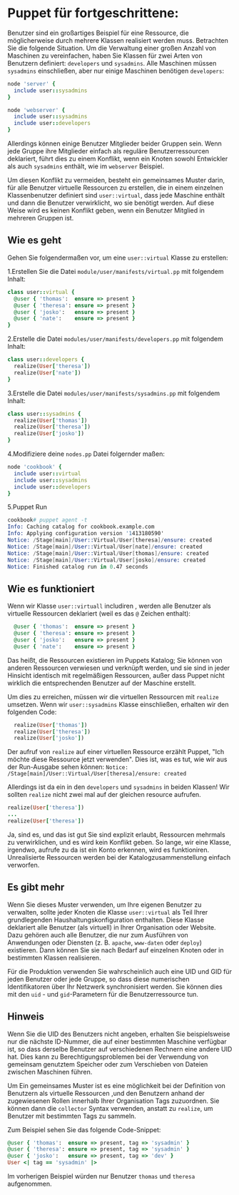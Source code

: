 # Puppet für fortgeschrittene: 

Benutzer sind ein großartiges Beispiel für eine Ressource, die möglicherweise durch mehrere Klassen realisiert werden muss. Betrachten Sie die folgende Situation. Um die Verwaltung einer großen Anzahl von Maschinen zu vereinfachen, haben Sie Klassen für zwei Arten von Benutzern definiert: `developers` und `sysadmins`. Alle Maschinen müssen `sysadmins` einschließen, aber nur einige Maschinen benötigen `developers`:

```ruby
node 'server' {
  include user::sysadmins
}

node 'webserver' {
  include user::sysadmins
  include user::developers
}
```

Allerdings können einige Benutzer Mitglieder beider Gruppen sein. Wenn jede Gruppe ihre Mitglieder einfach als reguläre Benutzerressourcen deklariert, führt dies zu einem Konflikt, wenn ein Knoten sowohl Entwickler als auch `sysadmins` enthält, wie im `webserver` Beispiel.

Um diesen Konflikt zu vermeiden, besteht ein gemeinsames Muster darin, für alle Benutzer virtuelle Ressourcen zu erstellen, die in einem einzelnen Klassenbenutzer definiert sind `user::virtual`, dass jede Maschine enthält und dann die Benutzer verwirklicht, wo sie benötigt werden. Auf diese Weise wird es keinen Konflikt geben, wenn ein Benutzer Mitglied in mehreren Gruppen ist.

## Wie es geht

Gehen Sie folgendermaßen vor, um eine `user::virtual` Klasse zu erstellen:

1.Erstellen Sie die Datei `module/user/manifests/virtual.pp` mit folgendem Inhalt:

```ruby
class user::virtual {
  @user { 'thomas':  ensure => present }
  @user { 'theresa': ensure => present }
  @user { 'josko':   ensure => present }
  @user { 'nate':    ensure => present }
}
```

2.Erstelle die Datei `modules/user/manifests/developers.pp` mit folgendem Inhalt:

```ruby
class user::developers {
  realize(User['theresa'])
  realize(User['nate'])
}
```

3.Erstelle die Datei `modules/user/manifests/sysadmins.pp` mit folgendem Inhalt:

```ruby
class user::sysadmins {
  realize(User['thomas'])
  realize(User['theresa'])
  realize(User['josko'])
}
```

4.Modifiziere deine `nodes.pp` Datei folgernder maßen:

```ruby
node 'cookbook' {
  include user::virtual
  include user::sysadmins
  include user::developers
}
```

5.Puppet Run

```s
cookbook# puppet agent -t
Info: Caching catalog for cookbook.example.com
Info: Applying configuration version '1413180590'
Notice: /Stage[main]/User::Virtual/User[theresa]/ensure: created
Notice: /Stage[main]/User::Virtual/User[nate]/ensure: created
Notice: /Stage[main]/User::Virtual/User[thomas]/ensure: created
Notice: /Stage[main]/User::Virtual/User[josko]/ensure: created
Notice: Finished catalog run in 0.47 seconds
```

## Wie es funktioniert

Wenn wir Klasse  `user::virtuall` includiren , werden alle Benutzer als virtuelle Ressourcen deklariert (weil es das `@` Zeichen enthalt):

```ruby
  @user { 'thomas':  ensure => present }
  @user { 'theresa': ensure => present }
  @user { 'josko':   ensure => present }
  @user { 'nate':    ensure => present }
```

Das heißt, die Ressourcen existieren im Puppets Katalog; Sie können von anderen Ressourcen verwiesen und verknüpft werden, und sie sind in jeder Hinsicht identisch mit regelmäßigen Ressourcen, außer dass Puppet nicht wirklich die entsprechenden Benutzer auf der Maschine erstellt.

Um dies zu erreichen, müssen wir die virtuellen Ressourcen mit `realize` umsetzen. Wenn wir `user::sysadmins` Klasse einschließen, erhalten wir den folgenden Code:

```ruby
  realize(User['thomas'])
  realize(User['theresa'])
  realize(User['josko'])
```

Der aufruf von `realize` auf einer virtuellen Ressource erzählt Puppet, "Ich möchte diese Ressource jetzt verwenden". Dies ist, was es tut, wie wir aus der Run-Ausgabe sehen können:
`Notice: /Stage[main]/User::Virtual/User[theresa]/ensure: created`

Allerdings ist da ein in den `developers` und `sysadmins` in beiden Klassen! Wir  sollten `realize` nicht zwei mal auf der gleichen resource aufrufen.

```ruby
realize(User['theresa'])
...
realize(User['theresa'])
```

Ja, sind es, und das ist gut Sie sind explizit erlaubt, Ressourcen mehrmals zu verwirklichen, und es wird kein Konflikt geben. So lange, wir eine Klasse, irgendwo, aufrufe zu da ist ein Konto erkennen, wird es funktioniren. Unrealisierte Ressourcen werden bei der Katalogzusammenstellung einfach verworfen.

## Es gibt mehr

Wenn Sie dieses Muster verwenden, um Ihre eigenen Benutzer zu verwalten, sollte jeder Knoten die Klasse `user::virtual` als Teil Ihrer grundlegenden Haushaltungskonfiguration enthalten. Diese Klasse deklariert alle Benutzer (als virtuell) in Ihrer Organisation oder Website. Dazu gehören auch alle Benutzer, die nur zum Ausführen von Anwendungen oder Diensten (z. B. `apache`, `www-daten` oder `deploy`) existieren. Dann können Sie sie nach Bedarf auf einzelnen Knoten oder in bestimmten Klassen realisieren.

Für die Produktion verwenden Sie wahrscheinlich auch eine UID und GID für jeden Benutzer oder jede Gruppe, so dass diese numerischen Identifikatoren über Ihr Netzwerk synchronisiert werden. Sie können dies mit den `uid` - und `gid`-Parametern für die Benutzerressource tun.

## Hinweis

Wenn Sie die UID des Benutzers nicht angeben, erhalten Sie beispielsweise nur die nächste ID-Nummer, die auf einer bestimmten Maschine verfügbar ist, so dass derselbe Benutzer auf verschiedenen Rechnern eine andere UID hat. Dies kann zu Berechtigungsproblemen bei der Verwendung von gemeinsam genutztem Speicher oder zum Verschieben von Dateien zwischen Maschinen führen.

Um Ein gemeinsames Muster ist es eine möglichkeit bei der Definition von Benutzern als virtuelle Ressourcen ,und  den Benutzern anhand der zugewiesenen Rollen innerhalb Ihrer Organisation Tags zuzuordnen. Sie können dann die 
`collector` Syntax verwenden, anstatt zu `realize`, um Benutzer mit bestimmten Tags zu sammeln.

Zum Beispiel sehen Sie das folgende Code-Snippet:

```ruby
@user { 'thomas':  ensure => present, tag => 'sysadmin' }
@user { 'theresa': ensure => present, tag => 'sysadmin' }
@user { 'josko':   ensure => present, tag => 'dev' }
User <| tag == 'sysadmin' |>
```

Im vorherigen Beispiel würden nur Benutzer `thomas` und `theresa` aufgenommen.